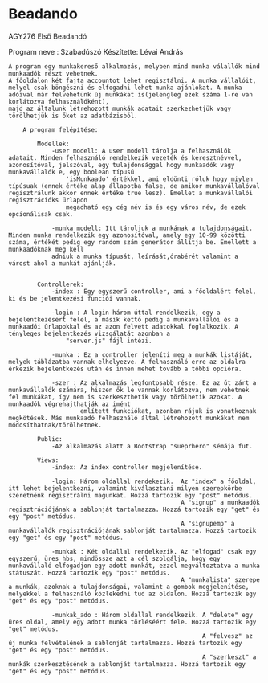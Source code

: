 # Beadando
AGY276 Első Beadandó

Program neve : Szabadúszó
Készítette: Lévai András

    A program egy munkakereső alkalmazás, melyben mind munka válallók mind munkaadók részt vehetnek.
    A főoldalon két fajta accountot lehet regisztálni. A munka vállalóit, melyel csak böngészni és elfogadni lehet munka ajánlokat. A munka adóival már felvehetünk új munkákat is(jelengleg ezek száma 1-re van korlátozva felhasználóként),
    majd az általunk létrehozott munkák adatait szerkezhetjük vagy törölhetjük is őket az adatbázisból.
    
        A program felépítése:
            
            Modellek:
                -user modell: A user modell tárolja a felhasználók adatait. Minden felhasználó rendelkezik vezeték és keresztnévvel, azonosítóval, jelszóval, egy tulajdonsággal hogy munkaadók vagy munkavállalók e, egy boolean típusú
                    'isMunkaado' értékkel, ami eldönti róluk hogy miylen típúsuak (ennek értéke alap állapotba false, de amikor munkavállalóval regisztrálunk akkor ennek értéke true lesz). Emellet a munkavállalói regisztrációks űrlapon
                    megadható egy cég név is és egy város név, de ezek opcionálisak csak.
                
                -munka modell: Itt tároljuk a munkának a tulajdonságait. Minden munka rendelkezik egy azonosítóval, amely egy 10-99 közötti száma, értékét pedig egy random szám generátor állítja be. Emellett a munkaadóknak meg kell
                adniuk a munka típusát, leírását,órabérét valamint a várost ahol a munkát ajánlják.
                
            
            Controllerek:
                -index : Egy egyszerű controller, ami a főoldalért felel, ki és be jelentkezési funciói vannak.
                
                -login : A login három úttal rendelkezik, egy a bejelentkezésért felel, a másik kettő pedig a munkavállalói és a munkaadói űrlapokkal és az azon felvett adatokkal foglalkozik. A tényleges bejelentkezés vizsgálatát azonban a
                    "server.js" fájl intézi.
                
                -munka : Ez a controller jeleníti meg a munkák listáját, melyek táblázatba vannak elhelyezve. A felhasználó erre az oldalra érkezik bejelentkezés után és innen mehet tovább a többi opcióra.
                
                -szer : Az alkalmazás legfontosabb része. Ez az út zárt a munkavállalók számára, hiszen ők le vannak korlátozva, nem vehetnek fel munkákat, így nem is szerkeszthetik vagy törölhetik azokat. A munkaadók végrehajthatják az imént
                        említett funkciókat, azonban rájuk is vonatkoznak megkötések. Más munkaadó felhasználó által létrehozott munkákat nem módosíthatnak/törölhetnek.
            
            Public:
                -Az alkalmazás alatt a Bootstrap "sueprhero" sémája fut.
                
            Views:
                -index: Az index controller megjelenítése.
                
                -login: Három oldallal rendekezik.  Az "index" a főoldal, itt lehet bejelentkezni, valamint kiválasztani milyen szerepkörbe szeretnénk regisztrálni magunkat. Hozzá tartozik egy "post" metódus.
                                                    A "signup" a munkaadók regisztrációjának a sablonját tartalmazza. Hozzá tartozik egy "get" és egy "post" metódus.
                                                    A "signupemp" a munkavállalók regisztrációjának sablonját tartalmazza. Hozzá tartozik egy "get" és egy "post" metódus.
                
                -munkak : Két oldallal rendelkezik. Az "elfogad" csak egy egyszerű, üres hbs, mindössze azt a cél szolgálja, hogy egy munkavállaló elfogadjon egy adott munkát, ezzel megváltoztatva a munka státuszát. Hozzá tartozik egy "post" metódus.
                                                    A "munkalista" szerepe a munkák, azoknak a tulajdonságai, valamint a gombok megjelenítése, melyekkel a felhasználó közlekedni tud az oldalon. Hozzá tartozik egy "get" és egy "post" metódus.
                                                    
                -munkak_ado : Három oldallal rendelkezik. A "delete" egy üres oldal, amely egy adott munka törléséért fele. Hozzá tartozik egy "get" metódus.
                                                          A "felvesz" az új munka felvételének a sablonját tartalmazza. Hozzá tartozik egy "get" és egy "post" metódus.
                                                          A "szerkeszt" a munkák szerkesztésének a sablonját tartalmazza. Hozzá tartozik egy "get" és egy "post" metódus.
            